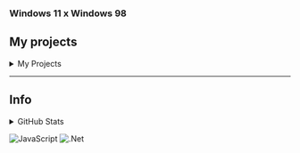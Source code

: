 ### Windows 11 x Windows 98

## My projects
<details>
  <summary>My Projects</summary>

> There are some projects, that i am workingn on...

* List of my projects
  * 💙 Que bot (antinuke discord bot) -> [private]
  * 💠 Que bot's website ([click](https://www.quebot.gq)) -> [soon]
</details>
<hr>

## Info
<details>
   <summary>GitHub Stats</summary>
  
  ![Skils](https://github-readme-stats.vercel.app/api?username=notknownuser13545689&theme=tokyonight&show_icons=true)
</details>

![JavaScript](https://img.shields.io/badge/-JavaScript-090909?style=for-the-badge&logo=JavaScript&logoColor=E9D54D)
![.Net](https://img.shields.io/badge/-Python-090909?style=for-the-badge&logo=Python&logoColor=E5D3FF)
